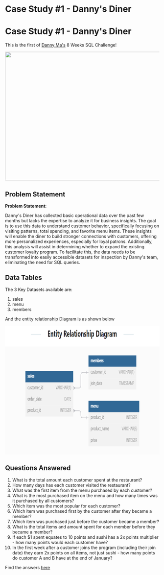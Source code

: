 # Case Study #1 - Danny's Diner

# Case Study #1 - Danny's Diner

This is the first of  [Danny Ma's](https://8weeksqlchallenge.com/case-study-1/) 8 Weeks SQL Challenge!

<p>
  <img src="https://github.com/user-attachments/assets/1eb3b15a-7cb1-4d69-8951-143a570573af" width = 550 height=420>
</p>

## Problem Statement
**Problem Statement:**

Danny's Diner has collected basic operational data over the past few months but lacks the expertise to analyze it for business insights. The goal is to use this data to understand customer behavior, specifically focusing on visiting patterns, total spending, and favorite menu items. These insights will enable the diner to build stronger connections with customers, offering more personalized experiences, especially for loyal patrons. Additionally, this analysis will assist in determining whether to expand the existing customer loyalty program. To facilitate this, the data needs to be transformed into easily accessible datasets for inspection by Danny's team, eliminating the need for SQL queries.

## Data Tables
The 3 Key Datasets available are:
1. sales
2. menu
3. members

And the entity relationship Diagram is as shown below

<p>
  <img src="https://github.com/aishwarya-1999/SQL_Projects/blob/main/8WeeksSQLChallenge/1%20Danny's%20Diner/Schema.png" width = 550 height=420>
</p>

## Questions Answered
1. What is the total amount each customer spent at the restaurant?
2. How many days has each customer visited the restaurant?
3. What was the first item from the menu purchased by each customer?
4. What is the most purchased item on the menu and how many times was it purchased by all customers?
5. Which item was the most popular for each customer?
6. Which item was purchased first by the customer after they became a member?
7. Which item was purchased just before the customer became a member?
8. What is the total items and amount spent for each member before they became a member?
9. If each $1 spent equates to 10 points and sushi has a 2x points multiplier - how many points would each customer have?
10. In the first week after a customer joins the program (including their join date) they earn 2x points on all items, not just sushi - how many points do customer A and B have at the end of January?

Find the answers [here](https://github.com/aishwarya-1999/SQL_Projects/blob/main/8WeeksSQLChallenge/1%20Danny's%20Diner/Analysis_Danny's_Diner.sql)
